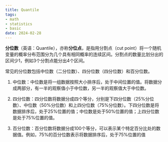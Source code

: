 ```yaml
---
title: Quantile
tags:
- math
- statistics
- basic
date: 2024-02-28
---
```


**分位数**（英语：Quantile），亦称**分位点**，是指用分割点（cut point）将一个随机变量的概率分布范围分为几个具有相同概率的连续区间。分割点的数量比划分出的区间少1，例如3个分割点能分出4个区间。

常见的分位数包括中位数（二分位数）、四分位数（四分位数）和百分位数。

1.  中位数：中位数是将一组数据按照大小排序后，处于中间位置的值。将数据分成两部分，有一半的观察值小于中位数，另一半的观察值大于中位数。
    
2.  四分位数：四分位数将数据分成四个等分，分别是下四分位数（25%分位数）、中位数（50%分位数）和上四分位数（75%分位数）。下四分位数是将数据排序后，处于25%位置的值；中位数是处于50%位置的值；上四分位数是处于75%位置的值。
    
3.  百分位数：百分位数将数据分成100个等分，可以表示某个特定百分比处的数据值。例如，75%的百分位数表示将数据排序后，处于75%位置的值